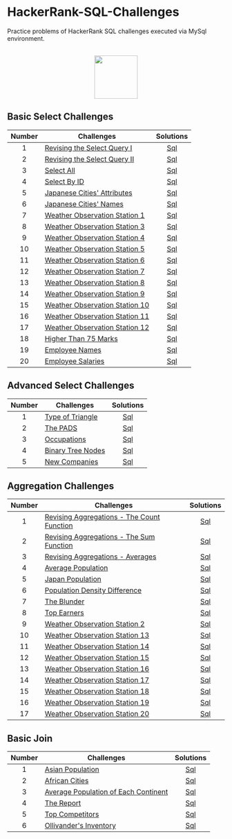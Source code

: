 # HackerRank-SQL-Challenges
Practice problems of HackerRank SQL challenges executed via MySql environment.

<p align="center">  
	<br>
	<a href="https://www.hackerrank.com/jindal1808">
        <img height=100 src="https://d3keuzeb2crhkn.cloudfront.net/hackerrank/assets/styleguide/logo_wordmark-f5c5eb61ab0a154c3ed9eda24d0b9e31.svg"> 
    </a>
	<br>
</p>

## Basic Select Challenges

| Number | Challenges | Solutions |
|:------:|------------|:---------:|
| 1 | [Revising the Select Query I](https://www.hackerrank.com/challenges/revising-the-select-query/problem) | [Sql](Basic%20Select/Revising%20the%20Select%20Query%20I.sql)
| 2 | [Revising the Select Query II](https://www.hackerrank.com/challenges/revising-the-select-query-2/problem) | [Sql](Basic%20Select/Revising%20the%20Select%20Query%20II.sql)
| 3 | [Select All](https://www.hackerrank.com/challenges/select-all-sql/problem) | [Sql](Basic%20Select/Select%20All.sql)
| 4 | [Select By ID](https://www.hackerrank.com/challenges/select-by-id/problem) | [Sql](Basic%20Select/Select%20By%20ID.sql)
| 5 | [Japanese Cities' Attributes](https://www.hackerrank.com/challenges/japanese-cities-attributes/problem) | [Sql](Basic%20Select/Japanese%20Cities'%20Attributes.sql)
| 6 | [Japanese Cities' Names](https://www.hackerrank.com/challenges/japanese-cities-name/problem) | [Sql](Basic%20Select/Japanese%20Cities'%20Names.sql)
| 7 | [Weather Observation Station 1](https://www.hackerrank.com/challenges/weather-observation-station-1/problem) | [Sql](Basic%20Select/Weather%20Observation%20Station%201.sql)
| 8 | [Weather Observation Station 3](https://www.hackerrank.com/challenges/weather-observation-station-3/problem) | [Sql](Basic%20Select/Weather%20Observation%20Station%203.sql)
| 9 | [Weather Observation Station 4](https://www.hackerrank.com/challenges/weather-observation-station-4/problem) | [Sql](Basic%20Select/Weather%20Observation%20Station%204.sql)
| 10| [Weather Observation Station 5](https://www.hackerrank.com/challenges/weather-observation-station-5/problem) | [Sql](Basic%20Select/Weather%20Observation%20Station%205.sql)
| 11| [Weather Observation Station 6](https://www.hackerrank.com/challenges/weather-observation-station-6/problem) | [Sql](Basic%20Select/Weather%20Observation%20Station%206.sql)
| 12| [Weather Observation Station 7](https://www.hackerrank.com/challenges/weather-observation-station-7/problem) | [Sql](Basic%20Select/Weather%20Observation%20Station%207.sql)
| 13| [Weather Observation Station 8](https://www.hackerrank.com/challenges/weather-observation-station-8/problem) | [Sql](Basic%20Select/Weather%20Observation%20Station%208.sql)
| 14| [Weather Observation Station 9](https://www.hackerrank.com/challenges/weather-observation-station-9/problem) | [Sql](Basic%20Select/Weather%20Observation%20Station%209.sql)
| 15| [Weather Observation Station 10](https://www.hackerrank.com/challenges/weather-observation-station-10/problem) | [Sql](Basic%20Select/Weather%20Observation%20Station%2010.sql)
| 16| [Weather Observation Station 11](https://www.hackerrank.com/challenges/weather-observation-station-11/problem) | [Sql](Basic%20Select/Weather%20Observation%20Station%2011.sql)
| 17| [Weather Observation Station 12](https://www.hackerrank.com/challenges/weather-observation-station-12/problem) | [Sql](Basic%20Select/Weather%20Observation%20Station%2012.sql)
| 18| [Higher Than 75 Marks](https://www.hackerrank.com/challenges/more-than-75-marks/problem) | [Sql](Basic%20Select/Higher%20Than%2075%20Marks.sql)
| 19| [Employee Names](https://www.hackerrank.com/challenges/name-of-employees/problem) | [Sql](Basic%20Select/Employee%20Names.sql)
| 20| [Employee Salaries](https://www.hackerrank.com/challenges/salary-of-employees/problem) | [Sql](Basic%20Select/Employee%20Salaries.sql)

## Advanced Select Challenges

| Number | Challenges | Solutions |
|:------:|------------|:---------:|
| 1 |[Type of Triangle](https://www.hackerrank.com/challenges/what-type-of-triangle/problem) | [Sql](Advanced%20Select/Type%20of%20Triangle.sql) |
| 2 |[The PADS](https://www.hackerrank.com/challenges/the-pads/problem) | [Sql](Advanced%20Select/The%20PADS.sql) |
| 3 |[Occupations](https://www.hackerrank.com/challenges/occupations/problem) | [Sql](Advanced%20Select/Occupations.sql) |
| 4 |[Binary Tree Nodes](https://www.hackerrank.com/challenges/binary-search-tree-1/problem) | [Sql](Advanced%20Select/Binary%20Tree%20Nodes.sql)|
| 5 |[New Companies](https://www.hackerrank.com/challenges/the-company/problem) | [Sql](Advanced%20Select/New%20Companies.sql) |

## Aggregation Challenges

| Number | Challenges | Solutions |
|:------:|------------|:---------:|
| 1 | [Revising Aggregations - The Count Function](https://www.hackerrank.com/challenges/revising-aggregations-the-count-function/problem) | [Sql](Aggregation/The%20Count%20Function.sql) | 
| 2 | [Revising Aggregations - The Sum Function](https://www.hackerrank.com/challenges/revising-aggregations-sum/problem) | [Sql](Aggregation/The%20Sum%20Function.sql)                    |
| 3 | [Revising Aggregations - Averages](https://www.hackerrank.com/challenges/revising-aggregations-the-average-function/problem) | [Sql](Aggregation/The%20Average%20Functions.sql)                       |
| 4 | [Average Population](https://www.hackerrank.com/challenges/average-population/problem) | [Sql](Aggregation/Average%20Population.sql)                                                                               |
| 5 | [Japan Population](https://www.hackerrank.com/challenges/japan-population/problem) | [Sql](Aggregation/Japan%20Population.sql)                                                                                     |
| 6 | [Population Density Difference](https://www.hackerrank.com/challenges/population-density-difference/problem) | [Sql](Aggregation/Population%20Density%20Difference.sql)                                            |
| 7 | [The Blunder](https://www.hackerrank.com/challenges/the-blunder/problem) | [Sql](Aggregation/The%20Blunder.sql)  
| 8 | [Top Earners](https://www.hackerrank.com/challenges/earnings-of-employees/problem) | [Sql](Aggregation/Top%20Earners.sql) |         
| 9 | [Weather Observation Station 2](https://www.hackerrank.com/challenges/weather-observation-station-2/problem) | [Sql](Aggregation/Weather%20Observation%20Station%202.sql) |
| 10| [Weather Observation Station 13](https://www.hackerrank.com/challenges/weather-observation-station-13/problem) | [Sql](Aggregation/Weather%20Observation%20Station%2013.sql) |
| 11| [Weather Observation Station 14](https://www.hackerrank.com/challenges/weather-observation-station-14/problem) | [Sql](Aggregation/Weather%20Observation%20Station%2014.sql) |
| 12| [Weather Observation Station 15](https://www.hackerrank.com/challenges/weather-observation-station-15/problem) | [Sql](Aggregation/Weather%20Observation%20Station%2015.sql) |
| 13| [Weather Observation Station 16](https://www.hackerrank.com/challenges/weather-observation-station-16/problem) | [Sql](Aggregation/Weather%20Observation%20Station%2016.sql) |
| 14| [Weather Observation Station 17](https://www.hackerrank.com/challenges/weather-observation-station-17/problem) | [Sql](Aggregation/Weather%20Observation%20Station%2017.sql) |
| 15| [Weather Observation Station 18](https://www.hackerrank.com/challenges/weather-observation-station-18/problem) | [Sql](Aggregation/Weather%20Observation%20Station%2018.sql) |
| 16| [Weather Observation Station 19](https://www.hackerrank.com/challenges/weather-observation-station-19/problem) | [Sql](Aggregation/Weather%20Observation%20Station%2019.sql) |
| 17| [Weather Observation Station 20](https://www.hackerrank.com/challenges/weather-observation-station-20/problem) | [Sql](Aggregation/Weather%20Observation%20Station%2020.sql) |

## Basic Join

| Number | Challenges | Solutions |
|:------:|------------|:---------:|
| 1 | [Asian Population](https://www.hackerrank.com/challenges/asian-population/problem) | [Sql](Basic%20Join/Asian%20Population.sql) |
| 2 | [African Cities](https://www.hackerrank.com/challenges/african-cities/problem) | [Sql](Basic%20Join/African%20Cities.sql) |
| 3 | [Average Population of Each Continent](https://www.hackerrank.com/challenges/average-population-of-each-continent/problem) | [Sql](Basic%20Join/Average%20Population%20of%20Each%20Continent.sql) |
| 4 | [The Report](https://www.hackerrank.com/challenges/the-report/submissions/code/94188063) | [Sql](Basic%20Join/The%20Report.sql) |
| 5 | [Top Competitors](https://www.hackerrank.com/challenges/full-score/problem) | [Sql](Basic%20Join/Top%20Competitors.sql) |
| 6 | [Ollivander's Inventory](https://www.hackerrank.com/challenges/harry-potter-and-wands/problem) | [Sql](Basic%20Join/Ollivander's%20Inventory.sql) |
